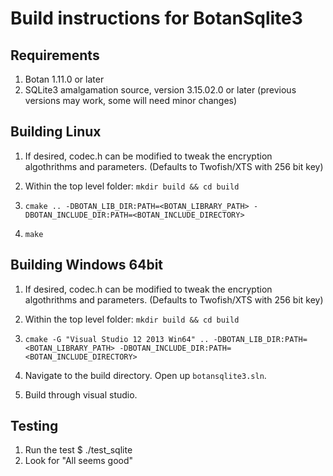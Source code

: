 # Build instructions for BotanSqlite3


## Requirements

1. Botan 1.11.0 or later
2. SQLite3 amalgamation source, version 3.15.02.0 or later (previous versions may work, some will need minor changes)

## Building Linux

1. If desired, codec.h can be modified to tweak the encryption algothrithms and parameters. (Defaults to Twofish/XTS with 256 bit key)

2. Within the top level folder: ``mkdir build && cd build``

3. ``cmake .. -DBOTAN_LIB_DIR:PATH=<BOTAN_LIBRARY_PATH> -DBOTAN_INCLUDE_DIR:PATH=<BOTAN_INCLUDE_DIRECTORY>``

4. ``make``

## Building Windows 64bit

1. If desired, codec.h can be modified to tweak the encryption algothrithms and parameters. (Defaults to Twofish/XTS with 256 bit key)

2. Within the top level folder: ``mkdir build && cd build``

3. ``cmake -G "Visual Studio 12 2013 Win64" .. -DBOTAN_LIB_DIR:PATH=<BOTAN_LIBRARY_PATH> -DBOTAN_INCLUDE_DIR:PATH=<BOTAN_INCLUDE_DIRECTORY>``

4. Navigate to the build directory. Open up ``botansqlite3.sln``.

5. Build through visual studio.

## Testing

1. Run the test
      $ ./test_sqlite
2. Look for "All seems good"
